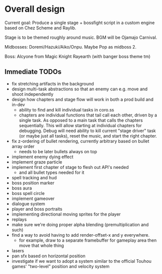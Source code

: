 # Overall design
Current goal: Produce a single stage + bossfight script in a custom engine based on Chez
Scheme and Raylib.

Stage is to be themed roughly around music. BGM will be Ojamajo Carnival.

Midbosses: Doremi/Hazuki/Aiko/Onpu. Maybe Pop as midboss 2.

Boss: Alcyone from Magic Knight Rayearth (with banger boss theme tm)

## Immediate TODOs
* fix stretching artifacts in the background
* design multi-task abstractions so that an enemy can e.g. move and shoot independently
* design how chapters and stage flow will work in both a prod build and in-dev
  * ability to find and kill individual tasks in coro.ss
  * chapters are individual functions that tail call each other, driven by a single task.
	As opposed to a main task that calls the chapters sequentially.
	This will allow starting at individual chapters for debugging.
	Debug will need ability to kill current "stage driver" task (or maybe just all tasks),
	reset the music, and start the right chapter.
* fix z-ordering of bullet rendering, currently arbitrary based on bullet array order
  * needs to be later bullets always on top
* implement enemy dying effect
* implement graze particle
* implement first chapter of stage to flesh out API's needed
  * and all bullet types needed for it
* spell tracking and hud
* boss position marker
* boss aura
* boss spell circle
* implement gameover
* dialogue system
* player and boss portraits
* implementing directional moving sprites for the player
* replays
* make sure we're doing proper alpha blending (premultiplication and such)
* find a way to avoid having to add render-offset-x and y everywhere.
  * for example, draw to a separate framebuffer for gameplay area then move that whole thing
* lasers
* pan sfx based on horizontal position
* investigate if we want to adopt a system similar to the official Touhou games'
  "two-level" position and velocity system
